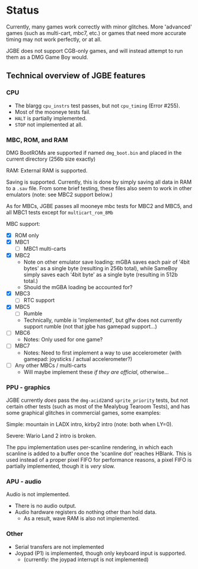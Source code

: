 # Status

Currently, many games work correctly with minor glitches.
More 'advanced' games (such as multi-cart, mbc7, etc.) or games that need more accurate
timing may not work perfectly, or at all.

JGBE does not support CGB-only games, and will instead attempt to run them as a DMG Game Boy would.

## Technical overview of JGBE features

### CPU

- The blargg `cpu_instrs` test passes, but not `cpu_timing` (Error #255).
- Most of the mooneye tests fail.
- `HALT` is partially implemented.
- `STOP` not implemented at all.

### MBC, ROM, and RAM

DMG BootROMs are supported if named `dmg_boot.bin` and placed in the current directory (256b size exactly) 

RAM: External RAM is supported.

Saving is supported. Currently, this is done by simply saving all data in RAM to a `.sav` file.
From some brief testing, these files also seem to work in other emulators (note: see MBC2 support below.)

As for MBCs, JGBE passes all mooneye mbc tests for MBC2 and MBC5, and all MBC1 tests except for `multicart_rom_8Mb`

MBC support:
- [x] ROM only
- [x] MBC1
  - [ ] MBC1 multi-carts
- [x] MBC2
  - Note on other emulator save loading: mGBA saves each pair of '4bit bytes' as a single byte (resulting in 256b total),
while SameBoy simply saves each '4bit byte' as a single byte (resulting in 512b total.)
  - Should the mGBA loading be accounted for?
- [x] MBC3
  - [ ] RTC support
- [x] MBC5
  - [ ] Rumble
  - Technically, rumble _is_ 'implemented', but glfw does not currently support rumble (not that jgbe has gamepad support...)
- [ ] MBC6
  - Notes: Only used for one game?
- [ ] MBC7
  - Notes: Need to first implement a way to use accelerometer (with gamepad: joysticks / actual accelerometer?)
- [ ] Any other MBCs / multi-carts
  - Will maybe implement these _if they are official_, otherwise...

### PPU - graphics

JGBE currently _does_ pass the `dmg-acid2`and `sprite_priority` tests, but not certain other tests
(such as most of the Mealybug Tearoom Tests), and has some graphical glitches in commercial games, some examples:

Simple: mountain in LADX intro, kirby2 intro (note: both when LY=0).

Severe: Wario Land 2 intro is broken.

The ppu implementation uses per-scanline rendering, in which each scanline is added to a buffer once the 'scanline dot' 
reaches HBlank. This is used instead of a proper pixel FIFO for performance reasons,
a pixel FIFO is partially implemented, though it is _very_ slow.

### APU - audio

Audio is not implemented.

- There is no audio output. 
- Audio hardware registers do nothing other than hold data.
  - As a result, wave RAM is also not implemented.

### Other

- Serial transfers are not implemented
- Joypad (P1) is implemented, though only keyboard input is supported.
  - (currently: the joypad interrupt is not implemented)
